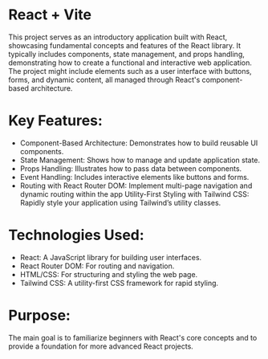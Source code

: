 # React + Vite

This project serves as an introductory application built with React, showcasing fundamental concepts and features of the React library. It typically includes components, state management, and props handling, demonstrating how to create a functional and interactive web application. The project might include elements such as a user interface with buttons, forms, and dynamic content, all managed through React's component-based architecture.

# Key Features:

- Component-Based Architecture: Demonstrates how to build reusable UI components.
- State Management: Shows how to manage and update application state.
- Props Handling: Illustrates how to pass data between components.
- Event Handling: Includes interactive elements like buttons and forms.
- Routing with React Router DOM: Implement multi-page navigation and dynamic routing within the app
Utility-First Styling with Tailwind CSS: Rapidly style your application using Tailwind’s utility classes.

# Technologies Used:

* React: A JavaScript library for building user interfaces.
* React Router DOM: For routing and navigation.
* HTML/CSS: For structuring and styling the web page.
* Tailwind CSS: A utility-first CSS framework for rapid styling.
  
# Purpose:
The main goal is to familiarize beginners with React's core concepts and to provide a foundation for more advanced React projects.

